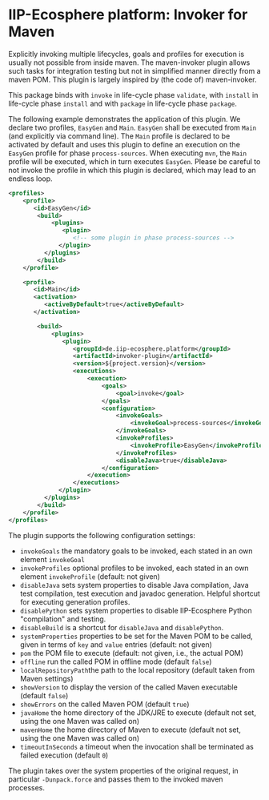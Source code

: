 # IIP-Ecosphere platform: Invoker for Maven

Explicitly invoking multiple lifecycles, goals and profiles for execution is usually not possible from inside maven. The maven-invoker plugin allows such tasks for integration testing but not in simplified manner directly from a maven POM. This plugin is largely inspired by (the code of) maven-invoker.

This package binds with `invoke` in life-cycle phase `validate`, with `install` in life-cycle phase `install` and with `package` in life-cycle phase `package`.

The following example demonstrates the application of this plugin. We declare two profiles, `EasyGen` and `Main`. `EasyGen` shall be executed from `Main` (and explicitly via command line). The `Main` profile is declared to be activated by default and uses this plugin to define an execution on the `EasyGen` profile for phase `process-sources`. When executing `mvn`, the `Main` profile will be executed, which in turn executes `EasyGen`. Please be careful to not invoke the profile in which this plugin is declared, which may lead to an endless loop.


  ```xml
  <profiles>
      <profile>
         <id>EasyGen</id>
          <build>
              <plugins>
                 <plugin>
                    <!-- some plugin in phase process-sources -->
                </plugin>
            </plugins>
          </build>
      </profile>

      <profile>
         <id>Main</id>
         <activation>
            <activeByDefault>true</activeByDefault>
         </activation>

          <build>
              <plugins>
                 <plugin>
                    <groupId>de.iip-ecosphere.platform</groupId>
                    <artifactId>invoker-plugin</artifactId>
                    <version>${project.version}</version>
                    <executions>
                        <execution>
                            <goals>
                                <goal>invoke</goal>
                            </goals>
                            <configuration>
                                <invokeGoals>
                                    <invokeGoal>process-sources</invokeGoal>
                                </invokeGoals>
                                <invokeProfiles>
                                    <invokeProfile>EasyGen</invokeProfile>
                                </invokeProfiles>
                                <disableJava>true</disableJava>
                            </configuration>
                        </execution>
                    </executions>
                </plugin>
            </plugins>
          </build>
      </profile>
  </profiles>
  ```

The plugin supports the following configuration settings:
  - `invokeGoals` the mandatory goals to be invoked, each stated in an own element `invokeGoal`
  - `invokeProfiles` optional profiles to be invoked, each stated in an own element `invokeProfile` (default: not given)
  - `disableJava` sets system properties to disable Java compilation, Java test compilation, test execution and javadoc generation. Helpful shortcut for executing generation profiles.
  - `disablePython` sets system properties to disable IIP-Ecosphere Python "compilation" and testing.
  - `disableBuild` is a shortcut for `disableJava` and `disablePython`.
  - `systemProperties` properties to be set for the Maven POM to be called, given in terms of `key` and `value` entries (default: not given)
  - `pom` the POM file to execute (default: not given, i.e., the actual POM)
  - `offline` run the called POM in offline mode (default `false`)
  - `localRepositoryPath`the path to the local repository (default taken from Maven settings)
  - `showVersion` to display the version of the called Maven executable (default `false`)
  - `showErrors` on the called Maven POM (default `true`)
  - `javaHome` the home directory of the JDK/JRE to execute (default not set, using the one Maven was called on)
  - `mavenHome` the home directory of Maven to execute (default not set, using the one Maven was called on)
  - `timeoutInSeconds` a timeout when the invocation shall be terminated as failed execution (default `0`)
  
The plugin takes over the system properties of the original request, in particular `-Dunpack.force` and passes them to the invoked maven processes.
